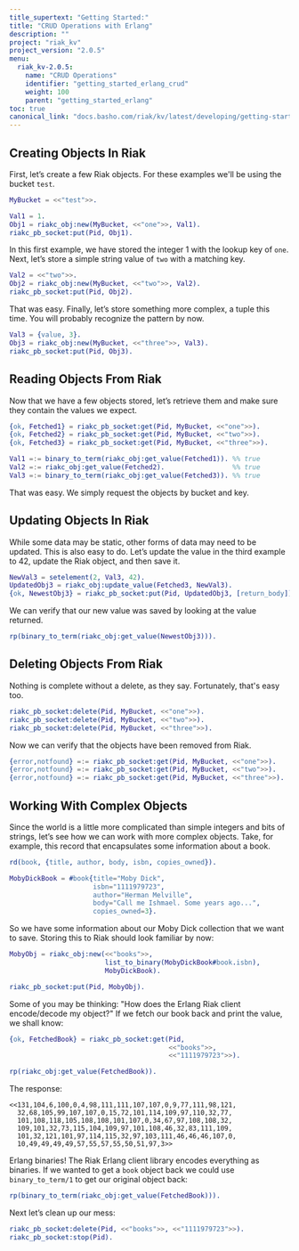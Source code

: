 ```yaml
---
title_supertext: "Getting Started:"
title: "CRUD Operations with Erlang"
description: ""
project: "riak_kv"
project_version: "2.0.5"
menu:
  riak_kv-2.0.5:
    name: "CRUD Operations"
    identifier: "getting_started_erlang_crud"
    weight: 100
    parent: "getting_started_erlang"
toc: true
canonical_link: "docs.basho.com/riak/kv/latest/developing/getting-started/erlang/crud-operations"
---
```


## Creating Objects In Riak

First, let’s create a few Riak objects. For these examples we'll be
using the bucket `test`.

```erlang
MyBucket = <<"test">>.

Val1 = 1.
Obj1 = riakc_obj:new(MyBucket, <<"one">>, Val1).
riakc_pb_socket:put(Pid, Obj1).
```

In this first example, we have stored the integer 1 with the lookup key
of `one`. Next, let’s store a simple string value of `two` with a
matching key.

```erlang
Val2 = <<"two">>.
Obj2 = riakc_obj:new(MyBucket, <<"two">>, Val2).
riakc_pb_socket:put(Pid, Obj2).
```

That was easy. Finally, let’s store something more complex, a tuple this
time. You will probably recognize the pattern by now.

```erlang
Val3 = {value, 3}.
Obj3 = riakc_obj:new(MyBucket, <<"three">>, Val3).
riakc_pb_socket:put(Pid, Obj3).
```

## Reading Objects From Riak

Now that we have a few objects stored, let’s retrieve them and make sure
they contain the values we expect.

```erlang
{ok, Fetched1} = riakc_pb_socket:get(Pid, MyBucket, <<"one">>).
{ok, Fetched2} = riakc_pb_socket:get(Pid, MyBucket, <<"two">>).
{ok, Fetched3} = riakc_pb_socket:get(Pid, MyBucket, <<"three">>).

Val1 =:= binary_to_term(riakc_obj:get_value(Fetched1)). %% true
Val2 =:= riakc_obj:get_value(Fetched2).                 %% true
Val3 =:= binary_to_term(riakc_obj:get_value(Fetched3)). %% true
```

That was easy. We simply request the objects by bucket and key.

## Updating Objects In Riak

While some data may be static, other forms of data may need to be
updated. This is also easy to do. Let’s update the value in the third
example to 42, update the Riak object, and then save it.

```erlang
NewVal3 = setelement(2, Val3, 42).
UpdatedObj3 = riakc_obj:update_value(Fetched3, NewVal3).
{ok, NewestObj3} = riakc_pb_socket:put(Pid, UpdatedObj3, [return_body]).
```

We can verify that our new value was saved by looking at the value
returned.

```erlang
rp(binary_to_term(riakc_obj:get_value(NewestObj3))).
```

## Deleting Objects From Riak

Nothing is complete without a delete, as they say. Fortunately, that's
easy too.

```erlang
riakc_pb_socket:delete(Pid, MyBucket, <<"one">>).
riakc_pb_socket:delete(Pid, MyBucket, <<"two">>).
riakc_pb_socket:delete(Pid, MyBucket, <<"three">>).
```

Now we can verify that the objects have been removed from Riak.

```erlang
{error,notfound} =:= riakc_pb_socket:get(Pid, MyBucket, <<"one">>).
{error,notfound} =:= riakc_pb_socket:get(Pid, MyBucket, <<"two">>).
{error,notfound} =:= riakc_pb_socket:get(Pid, MyBucket, <<"three">>).
```

## Working With Complex Objects

Since the world is a little more complicated than simple integers and
bits of strings, let’s see how we can work with more complex objects.
Take, for example, this record that encapsulates some information about
a book.

```erlang
rd(book, {title, author, body, isbn, copies_owned}).

MobyDickBook = #book{title="Moby Dick",
                     isbn="1111979723",
                     author="Herman Melville",
                     body="Call me Ishmael. Some years ago...",
                     copies_owned=3}.
```

So we have some information about our Moby Dick collection that we want
to save. Storing this to Riak should look familiar by now:

```erlang
MobyObj = riakc_obj:new(<<"books">>,
                        list_to_binary(MobyDickBook#book.isbn),
                        MobyDickBook).

riakc_pb_socket:put(Pid, MobyObj).
```

Some of you may be thinking: "How does the Erlang Riak client
encode/decode my object?" If we fetch our book back and print the value,
we shall know:

```erlang
{ok, FetchedBook} = riakc_pb_socket:get(Pid,
                                        <<"books">>,
                                        <<"1111979723">>).

rp(riakc_obj:get_value(FetchedBook)).
```

The response:

```
<<131,104,6,100,0,4,98,111,111,107,107,0,9,77,111,98,121,
  32,68,105,99,107,107,0,15,72,101,114,109,97,110,32,77,
  101,108,118,105,108,108,101,107,0,34,67,97,108,108,32,
  109,101,32,73,115,104,109,97,101,108,46,32,83,111,109,
  101,32,121,101,97,114,115,32,97,103,111,46,46,46,107,0,
  10,49,49,49,49,57,55,57,55,50,51,97,3>>
```

Erlang binaries! The Riak Erlang client library encodes everything as
binaries. If we wanted to get a `book` object back we could use
`binary_to_term/1` to get our original object back:

```erlang
rp(binary_to_term(riakc_obj:get_value(FetchedBook))).
```

Next let’s clean up our mess:

```erlang
riakc_pb_socket:delete(Pid, <<"books">>, <<"1111979723">>).
riakc_pb_socket:stop(Pid).
```
